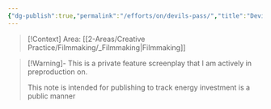 ```yaml
---
{"dg-publish":true,"permalink":"/efforts/on/devils-pass/","title":"Devils Pass","tags":["🌱_Active","💪_Active_Investment","🎬_Film","💻_Project_Doc"],"updated":"2025-10-24T13:45:57.966-07:00"}
---
```


> [!Context]
> Area: [[2-Areas/Creative Practice/Filmmaking/_Filmmaking\|Filmmaking]]

> [!Warning]-
> This is a private feature screenplay that I am actively in preproduction on.
> 
> This note is intended for publishing to track energy investment is a public manner
